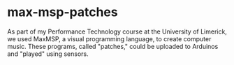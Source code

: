 # max-msp-patches
As part of my Performance Technology course at the University of Limerick, we used MaxMSP, a visual programming language, to create computer music. These programs, called "patches," could be uploaded to Arduinos and "played" using sensors.
